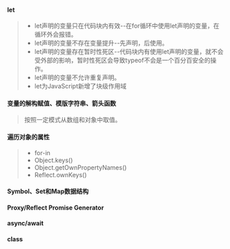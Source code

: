 #### let
> - let声明的变量只在代码块内有效--在for循环中使用let声明的变量，在循环外会报错。 
> - let声明的变量不存在变量提升--先声明，后使用。
> - let声明的变量存在暂时性死区--代码块内有使用let声明的变量，就不会受外部的影响，暂时性死区会导致typeof不会是一个百分百安全的操作。    
> - let声明的变量不允许重复声明。 
> - let为JavaScript新增了块级作用域 


#### 变量的解构赋值、模版字符串、箭头函数
> 按照一定模式从数组和对象中取值。

#### 遍历对象的属性
> - for-in  
> - Object.keys() 
> - Object.getOwnPropertyNames()  
> - Reflect.ownKeys()

#### Symbol、Set和Map数据结构 


#### Proxy/Reflect Promise Generator  

#### async/await

#### class